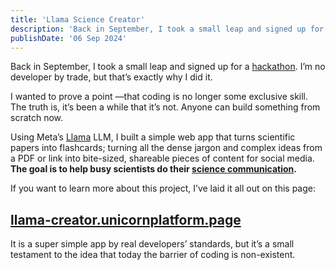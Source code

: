 ```yaml
---
title: 'Llama Science Creator'
description: 'Back in September, I took a small leap and signed up for a hackathon. I’m no developer by trade, but that’s exactly why I did it.'
publishDate: '06 Sep 2024'
---
```


Back in September, I took a small leap and signed up for a [hackathon](https://indonesiallamaevent.splashthat.com/). I’m no developer by trade, but that’s exactly why I did it.

I wanted to prove a point —that coding is no longer some exclusive skill. The truth is, it’s been a while that it’s not. Anyone can build something from scratch now.

Using Meta’s [Llama](https://www.llama.com/) LLM, I built a simple web app that turns scientific papers into flashcards; turning all the dense jargon and complex ideas from a PDF or link into bite-sized, shareable pieces of content for social media. **The goal is to help busy scientists do their [science communication](https://x.com/alhrkn/status/1461501420008394754).**

If you want to learn more about this project, I’ve laid it all out on this page:

## [llama-creator.unicornplatform.page](https://llama-creator.unicornplatform.page/) ##

It is a super simple app by real developers’ standards, but it’s a small testament to the idea that today the barrier of coding is non-existent.